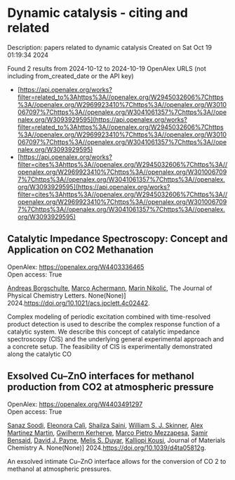 # Dynamic catalysis - citing and related
Description: papers related to dynamic catalysis
Created on Sat Oct 19 01:19:34 2024

Found 2 results from 2024-10-12 to 2024-10-19
OpenAlex URLS (not including from_created_date or the API key)
- [https://api.openalex.org/works?filter=related_to%3Ahttps%3A//openalex.org/W2945032606%7Chttps%3A//openalex.org/W2969923410%7Chttps%3A//openalex.org/W3010067097%7Chttps%3A//openalex.org/W3041061357%7Chttps%3A//openalex.org/W3093929595](https://api.openalex.org/works?filter=related_to%3Ahttps%3A//openalex.org/W2945032606%7Chttps%3A//openalex.org/W2969923410%7Chttps%3A//openalex.org/W3010067097%7Chttps%3A//openalex.org/W3041061357%7Chttps%3A//openalex.org/W3093929595)
- [https://api.openalex.org/works?filter=cites%3Ahttps%3A//openalex.org/W2945032606%7Chttps%3A//openalex.org/W2969923410%7Chttps%3A//openalex.org/W3010067097%7Chttps%3A//openalex.org/W3041061357%7Chttps%3A//openalex.org/W3093929595](https://api.openalex.org/works?filter=cites%3Ahttps%3A//openalex.org/W2945032606%7Chttps%3A//openalex.org/W2969923410%7Chttps%3A//openalex.org/W3010067097%7Chttps%3A//openalex.org/W3041061357%7Chttps%3A//openalex.org/W3093929595)

## Catalytic Impedance Spectroscopy: Concept and Application on CO2 Methanation   

OpenAlex: https://openalex.org/W4403336465    
Open access: True
    
[Andreas Borgschulte](https://openalex.org/A5088521783), [Marco Achermann](https://openalex.org/A5113430335), [Marin Nikolić](https://openalex.org/A5029742679), The Journal of Physical Chemistry Letters. None(None)] 2024.https://doi.org/10.1021/acs.jpclett.4c02442.
    
Complex modeling of periodic excitation combined with time-resolved product detection is used to describe the complex response function of a catalytic system. We describe this concept of catalytic impedance spectroscopy (CIS) and the underlying general experimental approach and a concrete setup. The feasibility of CIS is experimentally demonstrated along the catalytic CO    

    

## Exsolved Cu–ZnO interfaces for methanol production from CO2 at atmospheric pressure   

OpenAlex: https://openalex.org/W4403491297    
Open access: True
    
[Sanaz Soodi](https://openalex.org/A5008565596), [Eleonora Calì](https://openalex.org/A5098880244), [Shailza Saini](https://openalex.org/A5112391911), [William S. J. Skinner](https://openalex.org/A5027116134), [Alex Martinez Martin](https://openalex.org/A5114155352), [Gwilherm Kerherve](https://openalex.org/A5064466732), [Marco Pietro Mezzapesa](https://openalex.org/A5093986209), [Samir Bensaid](https://openalex.org/A5001710254), [David J. Payne](https://openalex.org/A5035701567), [Melis S. Duyar](https://openalex.org/A5004572490), [Kalliopi Kousi](https://openalex.org/A5024837130), Journal of Materials Chemistry A. None(None)] 2024.https://doi.org/10.1039/d4ta05812g.
    
An exsolved intimate Cu–ZnO interface allows for the conversion of CO 2 to methanol at atmospheric pressures.    

    
